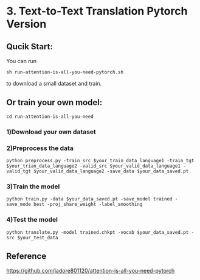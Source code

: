 # 3. Text-to-Text Translation Pytorch Version

## Qucik Start:
You can run
```shell
sh run-attention-is-all-you-need-pytorch.sh
```
to download a small dataset and train.
## Or train your own model:
```
cd run-attention-is-all-you-need
```
### 1)Download your own dataset
### 2)Preprocess the data
```
python preprocess.py -train_src $your_train_data_language1 -train_tgt $your_trian_data_language2 -valid_src $your_valid_data_language1 -valid_tgt $your_valid_data_language2 -save_data $your_data_saved.pt
```
### 3)Train the model
```
python train.py -data $your_data_saved.pt -save_model trained -save_mode best -proj_share_weight -label_smoothing
```
### 4)Test the model 
```
python translate.py -model trained.chkpt -vocab $your_data_saved.pt -src $your_test_data
```
## Reference
https://github.com/jadore801120/attention-is-all-you-need-pytorch
